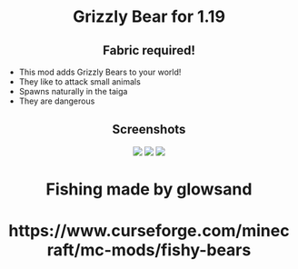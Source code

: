 <h1 align=center>Grizzly Bear for 1.19</h1>
<h2 align=center>Fabric required!</h2>
<ul>
    <li> This mod adds Grizzly Bears to your world!</li>
    <li> They like to attack small animals</li>
    <li> Spawns naturally in the taiga</li>
    <li> They are dangerous</li>
</ul>
<h2 align=center>Screenshots</h2>
<p align=center>
    <img src="https://imgur.com/4MrLUHY.png">
    <img src="https://imgur.com/ekEbmqd.png">
    <img src="https://imgur.com/MWTQMF5.png">
</p>
<h1 align=center>Fishing made by glowsand</h1>
<h1 align=center>https://www.curseforge.com/minecraft/mc-mods/fishy-bears</h1>
